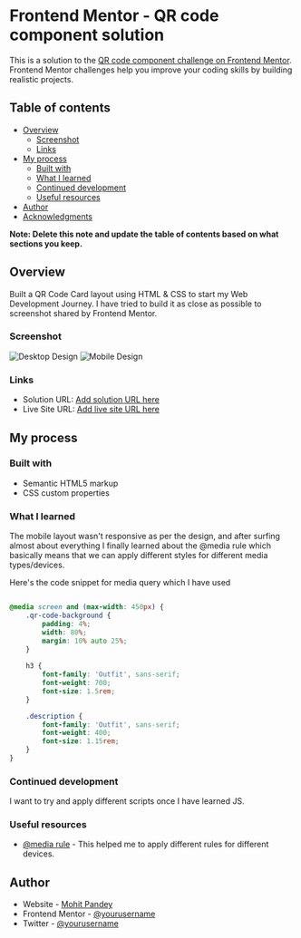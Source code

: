 # Frontend Mentor - QR code component solution

This is a solution to the [QR code component challenge on Frontend Mentor](https://www.frontendmentor.io/challenges/qr-code-component-iux_sIO_H). Frontend Mentor challenges help you improve your coding skills by building realistic projects. 

## Table of contents

- [Overview](#overview)
  - [Screenshot](#screenshot)
  - [Links](#links)
- [My process](#my-process)
  - [Built with](#built-with)
  - [What I learned](#what-i-learned)
  - [Continued development](#continued-development)
  - [Useful resources](#useful-resources)
- [Author](#author)
- [Acknowledgments](#acknowledgments)

**Note: Delete this note and update the table of contents based on what sections you keep.**

## Overview

Built a QR Code Card layout using HTML & CSS to start my Web Development Journey. I have tried to build it as close as possible to screenshot shared by Frontend Mentor.  

### Screenshot

![Desktop Design](screenshot/desktop-view.jpg)
![Mobile Design](screenshot/mobile-view.jpg)


### Links

- Solution URL: [Add solution URL here](https://your-solution-url.com)
- Live Site URL: [Add live site URL here](https://mohit1397.github.io/qr-code-card/)

## My process

### Built with

- Semantic HTML5 markup
- CSS custom properties


### What I learned

The mobile layout wasn't responsive as per the design, and after surfing almost about everything I finally learned about the @media rule which basically means that we can apply different styles for different media types/devices.

Here's the code snippet for media query which I have used

```css

@media screen and (max-width: 450px) {
    .qr-code-background {
        padding: 4%;
        width: 80%;
        margin: 10% auto 25%;
    }
    
    h3 {
        font-family: 'Outfit', sans-serif;
        font-weight: 700;
        font-size: 1.5rem;
    }

    .description {
        font-family: 'Outfit', sans-serif;
        font-weight: 400;
        font-size: 1.15rem;
    }
}

```

### Continued development

I want to try and apply different scripts once I have learned JS. 

### Useful resources

- [@media rule](https://www.w3schools.com/cssref/css3_pr_mediaquery.asp) - This helped me to apply different rules for different devices.

## Author

- Website - [Mohit Pandey](https://mohit1397.github.io/resume/)
- Frontend Mentor - [@yourusername](https://www.frontendmentor.io/profile/Mohit1397)
- Twitter - [@yourusername](https://twitter.com/mohitpandey1397)


